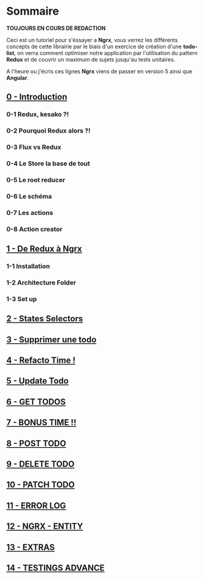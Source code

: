 # Sommaire
**TOUJOURS EN COURS DE REDACTION**

Ceci est un tutoriel pour s'éssayer a **Ngrx**, vous verrez les différents concepts de cette librairie par le biais d'un exercice de création d'une **todo-list**, on verra comment optimiser notre application par l'utilisation du pattern **Redux** et de couvrir un maximum de sujets jusqu'au tests unitaires.

A l'heure ou j'écris ces lignes **Ngrx** viens de passer en version 5 ainsi que **Angular**.

## [0 - Introduction](https://github.com/fausfore/ngrx-guide/blob/master/documentations/introduction.md)
### 0-1 Redux, kesako ?!
### 0-2 Pourquoi Redux alors ?!
### 0-3 Flux vs Redux
### 0-4 Le Store la base de tout
### 0-5  Le root reducer
### 0-6 Le schéma
### 0-7 Les actions
### 0-8  Action creator
## [1 - De Redux à Ngrx](https://github.com/fausfore/ngrx-guide/blob/master/documentations/step-1.md)
### 1-1 Installation
### 1-2 Architecture Folder
### 1-3 Set up

## [2 - States Selectors](https://github.com/fausfore/ngrx-guide/blob/master/documentations/step-2.md)

## [3 - Supprimer une todo](https://github.com/fausfore/ngrx-guide/blob/master/documentations/step-3.md)

## [4 - Refacto Time !](https://github.com/fausfore/ngrx-guide/blob/master/documentations/step-4.md)

## [5 - Update Todo](https://github.com/fausfore/ngrx-guide/blob/master/documentations/step-5.md)

## [6 - GET TODOS](https://github.com/fausfore/ngrx-guide/blob/master/documentations/step-6.md)

## [7 - BONUS TIME !!](https://github.com/fausfore/ngrx-guide/blob/master/documentations/step-7.md)

## [8 - POST TODO](https://github.com/fausfore/ngrx-guide/blob/master/documentations/step-8.md)

## [9 - DELETE TODO](https://github.com/fausfore/ngrx-guide/blob/master/documentations/step-9.md)

## [10 - PATCH TODO](https://github.com/fausfore/ngrx-guide/blob/master/documentations/step-10.md)

## [11 - ERROR LOG](https://github.com/fausfore/ngrx-guide/blob/master/documentations/step-1.md)

## [12 - NGRX - ENTITY](https://github.com/fausfore/ngrx-guide/blob/master/documentations/step-12.md)

## [13 - EXTRAS](https://github.com/fausfore/ngrx-guide/blob/master/documentations/step-13.md)

## [14 - TESTINGS ADVANCE](https://github.com/fausfore/ngrx-guide/blob/master/documentations/step-14.md)
<!--stackedit_data:
eyJoaXN0b3J5IjpbLTE1MTQ3NDUzMjgsMTU2NzMzMTY0Ml19
-->